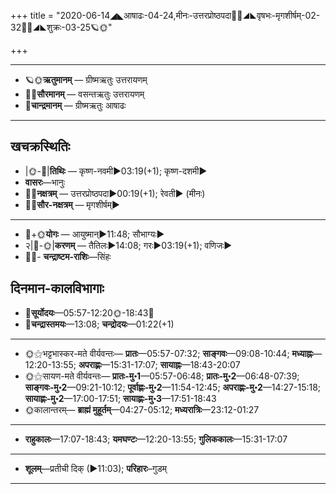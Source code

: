 +++
title = "2020-06-14◢◣आषाढः-04-24,मीनः-उत्तरप्रोष्ठपदा🌛🌌◢◣वृषभः-मृगशीर्षम्-02-32🌌🌞◢◣शुक्रः-03-25🪐🌞"

+++
___________________
- 🪐🌞**ऋतुमानम्** — ग्रीष्मऋतुः उत्तरायणम्
- 🌌🌞**सौरमानम्** — वसन्तऋतुः उत्तरायणम्
- 🌛**चान्द्रमानम्** — ग्रीष्मऋतुः आषाढः
___________________


## खचक्रस्थितिः
- |🌞-🌛|**तिथिः** — कृष्ण-नवमी►03:19(+1); कृष्ण-दशमी►  
- **वासरः**—भानुः  
- 🌌🌛**नक्षत्रम्** — उत्तरप्रोष्ठपदा►00:19(+1); रेवती► (मीनः)  
- 🌌🌞**सौर-नक्षत्रम्** — मृगशीर्षम्►  
___________________
- 🌛+🌞**योगः** — आयुष्मान्►11:48; सौभाग्यः►  
- २|🌛-🌞|**करणम्** — तैतिलः►14:08; गरः►03:19(+1); वणिजः►  
- 🌌🌛- **चन्द्राष्टम-राशिः**—सिंहः  


## दिनमान-कालविभागाः
- 🌅**सूर्योदयः**—05:57-12:20🌞️-18:43🌇  
- 🌛**चन्द्रास्तमयः**—13:08; **चन्द्रोदयः**—01:22(+1)  
___________________
- 🌞⚝भट्टभास्कर-मते वीर्यवन्तः— **प्रातः**—05:57-07:32; **साङ्गवः**—09:08-10:44; **मध्याह्नः**—12:20-13:55; **अपराह्णः**—15:31-17:07; **सायाह्नः**—18:43-20:07  
- 🌞⚝सायण-मते वीर्यवन्तः— **प्रातः-मु॰1**—05:57-06:48; **प्रातः-मु॰2**—06:48-07:39; **साङ्गवः-मु॰2**—09:21-10:12; **पूर्वाह्णः-मु॰2**—11:54-12:45; **अपराह्णः-मु॰2**—14:27-15:18; **सायाह्णः-मु॰2**—17:00-17:51; **सायाह्णः-मु॰3**—17:51-18:43  
- 🌞कालान्तरम्— **ब्राह्मं मुहूर्तम्**—04:27-05:12; **मध्यरात्रिः**—23:12-01:27  
___________________
- **राहुकालः**—17:07-18:43; **यमघण्टः**—12:20-13:55; **गुलिककालः**—15:31-17:07  
___________________
- **शूलम्**—प्रतीची दिक् (►11:03); **परिहारः**–गुडम्  
___________________
